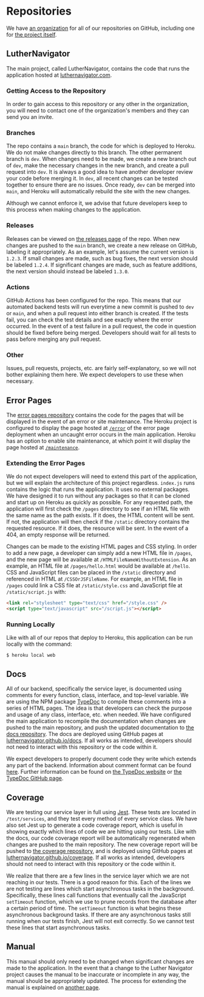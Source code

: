 # Repositories

We have [an organization](https://github.com/LutherNavigator) for all of our repositories on GitHub, including one for [the project itself](https://github.com/LutherNavigator/LutherNavigator).

## LutherNavigator

The main project, called LutherNavigator, contains the code that runs the application hosted at [luthernavigator.com](https://www.luthernavigator.com/).

### Getting Access to the Repository

In order to gain access to this repository or any other in the organization, you will need to contact one of the organization's members and they can send you an invite.

### Branches

The repo contains a `main` branch, the code for which is deployed to Heroku. We do not make changes directly to this branch. The other permanent branch is `dev`. When changes need to be made, we create a new branch out of `dev`, make the necessary changes in the new branch, and create a pull request into `dev`. It is always a good idea to have another developer review your code before merging it. In `dev`, all recent changes can be tested together to ensure there are no issues. Once ready, `dev` can be merged into `main`, and Heroku will automatically rebuild the site with the new changes.

Although we cannot enforce it, we advise that future developers keep to this process when making changes to the application.

### Releases

Releases can be viewed on [the releases page](https://github.com/LutherNavigator/LutherNavigator/releases) of the repo. When new changes are pushed to the `main` branch, we create a new release on GitHub, labeling it appropriately. As an example, let's assume the current version is `1.2.3`. If small changes are made, such as bug fixes, the next version should be labeled `1.2.4`. If significant changes are made, such as feature additions, the next version should instead be labeled `1.3.0`.

### Actions

GitHub Actions has been configured for the repo. This means that our automated backend tests will run everytime a new commit is pushed to `dev` or `main`, and when a pull request into either branch is created. If the tests fail, you can check the test details and see exactly where the error occurred. In the event of a test failure in a pull request, the code in question should be fixed before being merged. Developers should wait for all tests to pass before merging any pull request.

### Other

Issues, pull requests, projects, etc. are fairly self-explanatory, so we will not bother explaining them here. We expect developers to use these when necessary.

## Error Pages

The [error pages repository](https://github.com/LutherNavigator/error-pages) contains the code for the pages that will be displayed in the event of an error or site maintenance. The Heroku project is configured to display the page hosted at [`/error`](https://luther-navigator-error-pages.herokuapp.com/error) of the error page deployment when an uncaught error occurs in the main application. Heroku has an option to enable site maintenance, at which point it will display the page hosted at [`/maintenance`](https://luther-navigator-error-pages.herokuapp.com/maintenance).

### Extending the Error Pages

We do not expect developers will need to extend this part of the application, but we will explain the architecture of this project regardless. `index.js` runs contains the logic that runs the application. It uses no external packages. We have designed it to run without any packages so that it can be cloned and start up on Heroku as quickly as possible. For any requested path, the application will first check the `/pages` directory to see if an HTML file with the same name as the path exists. If it does, the HTML content will be sent. If not, the application will then check if the `/static` directory contains the requested resource. If it does, the resource will be sent. In the event of a 404, an empty response will be returned.

Changes can be made to the existing HTML pages and CSS styling. In order to add a new page, a developer can simply add a new HTML file in `/pages`, and the new page will be available at `/HTMLFileNameWithoutExtension`. As an example, an HTML file at `/pages/hello.html` would be available at `/hello`. CSS and JavaScript files can be placed in the `/static` directory and referenced in HTML at `/CSSOrJSFileName`. For example, an HTML file in `/pages` could link a CSS file at `/static/style.css` and JavaScript file at `/static/script.js` with:

```html
<link rel="stylesheet" type="text/css" href="/style.css" />
<script type="text/javascript" src="/script.js"></script>
```

### Running Locally

Like with all of our repos that deploy to Heroku, this application can be run locally with the command:

```console
$ heroku local web
```

## Docs

All of our backend, specifically the service layer, is documented using comments for every function, class, interface, and top-level variable. We are using the NPM package [TypeDoc](https://www.npmjs.com/package/typedoc) to compile these comments into a series of HTML pages. The idea is that developers can check the purpose and usage of any class, interface, etc. when needed. We have configured the main application to recompile the documentation when changes are pushed to the main repository, and push the updated documentation to [the docs repository](https://github.com/LutherNavigator/docs). The docs are deployed using GitHub pages at [luthernavigator.github.io/docs](https://luthernavigator.github.io/docs/). If all works as intended, developers should not need to interact with this repository or the code within it.

We expect developers to properly document code they write which extends any part of the backend. Information about comment format can be found [here](https://typedoc.org/guides/doccomments/). Further information can be found on [the TypeDoc website](https://typedoc.org/) or [the TypeDoc GitHub page](https://github.com/TypeStrong/TypeDoc).

## Coverage

We are testing our service layer in full using [Jest](https://jestjs.io/). These tests are located in `/test/services`, and they test every method of every service class. We have also set Jest up to generate a code coverage report, which is useful in showing exactly which lines of code we are hitting using our tests. Like with the docs, our code coverage report will be automatically regenerated when changes are pushed to the main repository. The new coverage report will be pushed to [the coverage repository](https://github.com/LutherNavigator/coverage), and is deployed using GitHub pages at [luthernavigator.github.io/coverage](https://luthernavigator.github.io/coverage/). If all works as intended, developers should not need to interact with this repository or the code within it.

We realize that there are a few lines in the service layer which we are not reaching in our tests. There is a good reason for this. Each of the lines we are not testing are lines which start asynchronous tasks in the background. Specifically, these lines call functions that eventually call the JavaScript `setTimeout` function, which we use to prune records from the database after a certain period of time. The `setTimeout` function is what begins these asynchronous background tasks. If there are any asynchronous tasks still running when our tests finish, Jest will not exit correctly. So we cannot test these lines that start asynchronous tasks.

## Manual

This manual should only need to be changed when significant changes are made to the application. In the event that a change to the Luther Navigator project causes the manual to be inaccurate or incomplete in any way, the manual should be appropriately updated. The process for extending the manual is explained on [another page](/dev/manual).
